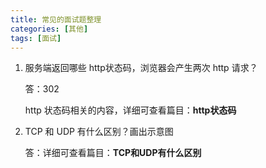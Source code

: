 ```yaml
---
title: 常见的面试题整理
categories: [其他]
tags: [面试]
---
```


1. 服务端返回哪些 http状态码，浏览器会产生两次 http 请求？

   答：302

   http 状态码相关的内容，详细可查看篇目：**http状态码**

2. TCP 和 UDP 有什么区别？画出示意图

   答：详细可查看篇目：**TCP和UDP有什么区别**

